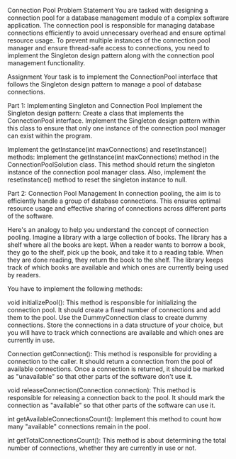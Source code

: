 Connection Pool
Problem Statement
You are tasked with designing a connection pool for a database management module of a complex software application. The connection pool is responsible for managing database connections efficiently to avoid unnecessary overhead and ensure optimal resource usage. To prevent multiple instances of the connection pool manager and ensure thread-safe access to connections, you need to implement the Singleton design pattern along with the connection pool management functionality.

Assignment
Your task is to implement the ConnectionPool interface that follows the Singleton design pattern to manage a pool of database connections.

Part 1: Implementing Singleton and Connection Pool
Implement the Singleton design pattern: Create a class that implements the ConnectionPool interface. Implement the Singleton design pattern within this class to ensure that only one instance of the connection pool manager can exist within the program.

Implement the getInstance(int maxConnections) and resetInstance() methods: Implement the getInstance(int maxConnections) method in the ConnectionPoolSolution class. This method should return the singleton instance of the connection pool manager class. Also, implement the resetInstance() method to reset the singleton instance to null.

Part 2: Connection Pool Management
In connection pooling, the aim is to efficiently handle a group of database connections. This ensures optimal resource usage and effective sharing of connections across different parts of the software.

Here's an analogy to help you understand the concept of connection pooling. Imagine a library with a large collection of books. The library has a shelf where all the books are kept. When a reader wants to borrow a book, they go to the shelf, pick up the book, and take it to a reading table. When they are done reading, they return the book to the shelf. The library keeps track of which books are available and which ones are currently being used by readers.

You have to implement the following methods:

void initializePool(): This method is responsible for initializing the connection pool. It should create a fixed number of connections and add them to the pool. Use the DummyConnection class to create dummy connections. Store the connections in a data structure of your choice, but you will have to track which connections are available and which ones are currently in use.

Connection getConnection(): This method is responsible for providing a connection to the caller. It should return a connection from the pool of available connections. Once a connection is returned, it should be marked as "unavailable" so that other parts of the software don't use it.

void releaseConnection(Connection connection): This method is responsible for releasing a connection back to the pool. It should mark the connection as "available" so that other parts of the software can use it.

int getAvailableConnectionsCount(): Implement this method to count how many "available" connections remain in the pool.

int getTotalConnectionsCount(): This method is about determining the total number of connections, whether they are currently in use or not.
